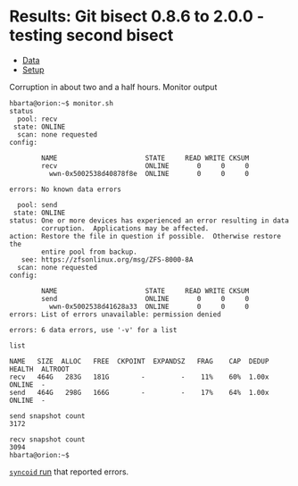 # Results: Git bisect 0.8.6 to 2.0.0 - testing second bisect

* [Data](./data.md)
* [Setup](./setup.md)

Corruption in about two and a half hours. Monitor output

```text
hbarta@orion:~$ monitor.sh 
status
  pool: recv
 state: ONLINE
  scan: none requested
config:

        NAME                      STATE     READ WRITE CKSUM
        recv                      ONLINE       0     0     0
          wwn-0x5002538d40878f8e  ONLINE       0     0     0

errors: No known data errors

  pool: send
 state: ONLINE
status: One or more devices has experienced an error resulting in data
        corruption.  Applications may be affected.
action: Restore the file in question if possible.  Otherwise restore the
        entire pool from backup.
   see: https://zfsonlinux.org/msg/ZFS-8000-8A
  scan: none requested
config:

        NAME                      STATE     READ WRITE CKSUM
        send                      ONLINE       0     0     0
          wwn-0x5002538d41628a33  ONLINE       0     0     0
errors: List of errors unavailable: permission denied

errors: 6 data errors, use '-v' for a list

list

NAME   SIZE  ALLOC   FREE  CKPOINT  EXPANDSZ   FRAG    CAP  DEDUP    HEALTH  ALTROOT
recv   464G   283G   181G        -         -    11%    60%  1.00x    ONLINE  -
send   464G   298G   166G        -         -    17%    64%  1.00x    ONLINE  -

send snapshot count
3172

recv snapshot count
3094
hbarta@orion:~$
```

[`syncoid` run](./data.md#2025-04-04-last-syncoid) that reported errors.
